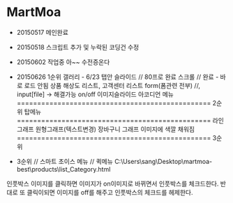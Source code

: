 # MartMoa

- 20150517
 메인완료
 
- 20150518
스크립트 추가 및 누락된 코딩건 수정

- 20150602
작업중 아~~ 수전증온다

- 20150626
1순위
갤러리 - 6/23
탭안 슬라이드 // 80프로 완료
스크롤 // 완료 - 바로 로드 안됨
상품 해상도 리스트, 고객센터 리스트
form(폼관련 전부) //, input[file] -> 해결가능
on/off 이미지슬라이드
아코디언 메뉴
================================================
2순위 
탑메뉴
================================================
라인 그래프
원형그래프(텍스트변경)
장바구니 그래프
이미지에 색깔 채워짐
================================================
3순위
 - 3순위
// 스마트 초이스 메뉴
// 퀵메뉴
C:\Users\sang\Desktop\martmoa-best\products\list_Category.html

인풋박스 
이미지를 클릭하면 이미지가 on이미지로 바뀌면서
인풋박스를 체크드한다. 
반대로 또 클릭이되면 이미지를 off를 해주고 인풋박스의 체크드를 헤제한다.

